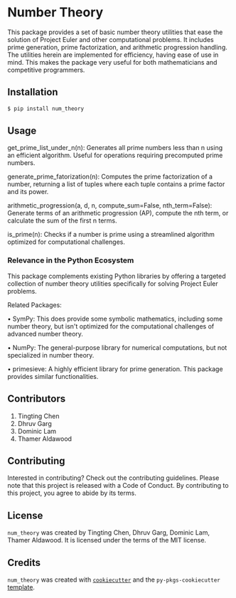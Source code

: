 # Number Theory

This package provides a set of basic number theory utilities that ease the solution of Project Euler and other computational problems. It includes prime generation, prime factorization, and arithmetic progression handling. The utilities herein are implemented for efficiency, having ease of use in mind. This makes the package very useful for both mathematicians and competitive programmers.

## Installation

```bash
$ pip install num_theory
```

## Usage

get_prime_list_under_n(n): Generates all prime numbers less than n using an efficient algorithm. Useful for operations requiring precomputed prime numbers.

generate_prime_fatorization(n): Computes the prime factorization of a number, returning a list of tuples where each tuple contains a prime factor and its power.

arithmetic_progression(a, d, n, compute_sum=False, nth_term=False): Generate terms of an arithmetic progression (AP), compute the nth term, or calculate the sum of the first n terms.

is_prime(n): Checks if a number is prime using a streamlined algorithm optimized for computational challenges.

### Relevance in the Python Ecosystem

This package complements existing Python libraries by offering a targeted collection of number theory utilities specifically for solving Project Euler problems.

Related Packages:

• SymPy: This does provide some symbolic mathematics, including some number theory, but isn't optimized for the computational challenges of advanced number theory.

• NumPy: The general-purpose library for numerical computations, but not specialized in number theory.

• primesieve: A highly efficient library for prime generation. This package provides similar functionalities.

## Contributors

1. Tingting Chen
2. Dhruv Garg
3. Dominic Lam
4. Thamer Aldawood

## Contributing

Interested in contributing? Check out the contributing guidelines. Please note that this project is released with a Code of Conduct. By contributing to this project, you agree to abide by its terms.

## License

`num_theory` was created by Tingting Chen, Dhruv Garg, Dominic Lam, Thamer Aldawood. It is licensed under the terms of the MIT license.


## Credits

`num_theory` was created with [`cookiecutter`](https://cookiecutter.readthedocs.io/en/latest/) and the `py-pkgs-cookiecutter` [template](https://github.com/py-pkgs/py-pkgs-cookiecutter).

